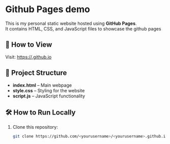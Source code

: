 # Github Pages demo

This is my personal static website hosted using **GitHub Pages**.  
It contains HTML, CSS, and JavaScript files to showcase the github pages

## 🚀 How to View
Visit: [https://<yourusername>.github.io](https://<yourusername>.github.io)  

## 📂 Project Structure
- **index.html** – Main webpage  
- **style.css** – Styling for the website  
- **script.js** – JavaScript functionality  

## 🛠 How to Run Locally
1. Clone this repository:
   ```bash
   git clone https://github.com/<yourusername>/<yourusername>.github.io.git
